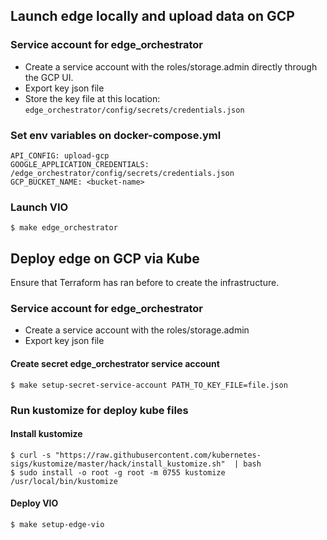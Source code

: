 ## Launch edge locally and upload data on GCP

### Service account for edge_orchestrator
- Create a service account with the roles/storage.admin directly through the GCP UI.
- Export key json file
- Store the key file at this location: `edge_orchestrator/config/secrets/credentials.json`

### Set env variables on docker-compose.yml

    API_CONFIG: upload-gcp
    GOOGLE_APPLICATION_CREDENTIALS: /edge_orchestrator/config/secrets/credentials.json
    GCP_BUCKET_NAME: <bucket-name>

### Launch VIO
```shell
$ make edge_orchestrator
```

## Deploy edge on GCP via Kube

Ensure that Terraform has ran before to create the infrastructure.

### Service account for edge_orchestrator
- Create a service account with the roles/storage.admin
- Export key json file

#### Create secret edge_orchestrator service account
```shell
$ make setup-secret-service-account PATH_TO_KEY_FILE=file.json 
```

### Run kustomize for deploy kube files

#### Install kustomize
```shell
$ curl -s "https://raw.githubusercontent.com/kubernetes-sigs/kustomize/master/hack/install_kustomize.sh"  | bash
$ sudo install -o root -g root -m 0755 kustomize /usr/local/bin/kustomize
```
#### Deploy VIO
```shell
$ make setup-edge-vio
```
